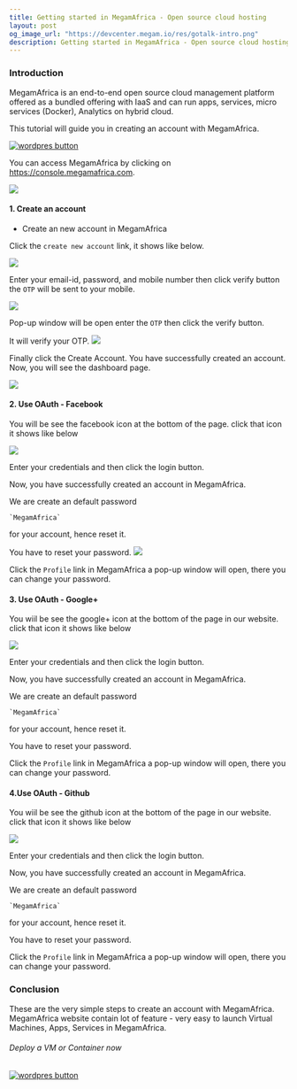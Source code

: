 ```yaml
---
title: Getting started in MegamAfrica - Open source cloud hosting
layout: post
og_image_url: "https://devcenter.megam.io/res/gotalk-intro.png"
description: Getting started in MegamAfrica - Open source cloud hosting
---
```


### Introduction

MegamAfrica is an end-to-end open source cloud management platform offered as a bundled offering with IaaS and can run apps, services, micro services (Docker), Analytics on hybrid cloud.

This tutorial will guide you in creating an account with MegamAfrica.

<a href="https://console.megamafrica.com" target="_blank">
<img src="https://s3-ap-southeast-1.amazonaws.com/megampub/images/megamafrica/DEPLOY-TO-MEGAM-AFRICA-BIG1.png" alt="wordpres button" /></a>


You can access MegamAfrica by clicking on https://console.megamafrica.com.

![](https://devcenter.megam.io/content/images/2016/05/s1-1.png)

#### 1. Create an account

* Create an new account in MegamAfrica

Click the `create new account` link, it shows like below.

![](https://devcenter.megam.io/content/images/2016/05/s2.png)

Enter your email-id, password, and mobile number then click verify button the `OTP` will be sent to your mobile.

![](https://devcenter.megam.io/content/images/2016/05/s3.png)

Pop-up window will be open enter the `OTP` then click the verify button.

It will verify your OTP.
![](https://devcenter.megam.io/content/images/2016/05/s5.png)

Finally click the Create Account. You have successfully created an account. Now, you will see the dashboard page.

![](https://devcenter.megam.io/content/images/2016/05/s6.png)

#### 2. Use OAuth - Facebook

You will be see the facebook icon at the bottom of the page. click that icon it shows like below

![](https://devcenter.megam.io/content/images/2016/05/s1-1-1-1.png)

Enter your credentials and then click the login button.

Now, you have successfully created an account in MegamAfrica.

We are create an default password

	`MegamAfrica`

 for your account, hence reset it.

 You have to reset your password.
![](https://devcenter.megam.io/content/images/2016/05/profile.jpg)

Click the `Profile` link in MegamAfrica a pop-up window will open, there you can change your password.

#### 3. Use OAuth - Google+

You wiil be see the google+ icon at the bottom of the page in our website. click that icon it shows like below

![](https://devcenter.megam.io/content/images/2016/05/signin.jpg)

Enter your credentials and then click the login button.

Now, you have successfully created an account in MegamAfrica.

We are create an default password

	`MegamAfrica`

 for your account, hence reset it.

 You have to reset your password.

 Click the `Profile` link in MegamAfrica a pop-up window will open, there you can change your password.

#### 4.Use OAuth - Github

You wiil be see the github icon at the bottom of the page in our website. click that icon it shows like below

![](https://devcenter.megam.io/content/images/2016/05/s1-3.png)

Enter your credentials and then click the login button.

Now, you have successfully created an account in MegamAfrica.

We are create an default password

	`MegamAfrica`

 for your account, hence reset it.

 You have to reset your password.

 Click the `Profile` link in MegamAfrica a pop-up window will open, there you can change your password.


### Conclusion

These are the very simple steps to create an account with MegamAfrica. MegamAfrica website contain lot of feature - very easy to launch Virtual Machines, Apps, Services in MegamAfrica.

###### Deploy a VM or Container now

<a href="https://console.megamafrica.com" target="_blank">
<img src="https://s3-ap-southeast-1.amazonaws.com/megampub/images/megamafrica/DEPLOY-TO-MEGAM-AFRICA-BIG1.png" alt="wordpres button" /></a>
